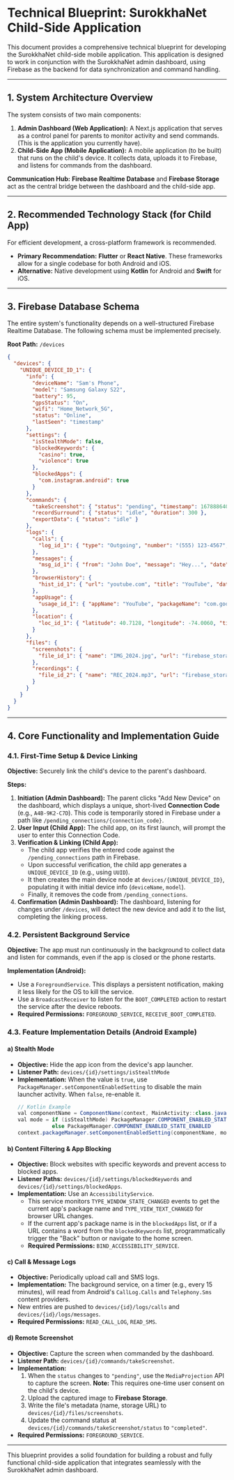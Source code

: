 
# Technical Blueprint: SurokkhaNet Child-Side Application

This document provides a comprehensive technical blueprint for developing the SurokkhaNet child-side mobile application. This application is designed to work in conjunction with the SurokkhaNet admin dashboard, using Firebase as the backend for data synchronization and command handling.

---

## 1. System Architecture Overview

The system consists of two main components:
1.  **Admin Dashboard (Web Application):** A Next.js application that serves as a control panel for parents to monitor activity and send commands. (This is the application you currently have).
2.  **Child-Side App (Mobile Application):** A mobile application (to be built) that runs on the child's device. It collects data, uploads it to Firebase, and listens for commands from the dashboard.

**Communication Hub:** **Firebase Realtime Database** and **Firebase Storage** act as the central bridge between the dashboard and the child-side app.

---

## 2. Recommended Technology Stack (for Child App)

For efficient development, a cross-platform framework is recommended.
*   **Primary Recommendation:** **Flutter** or **React Native**. These frameworks allow for a single codebase for both Android and iOS.
*   **Alternative:** Native development using **Kotlin** for Android and **Swift** for iOS.

---

## 3. Firebase Database Schema

The entire system's functionality depends on a well-structured Firebase Realtime Database. The following schema must be implemented precisely.

**Root Path:** `/devices`

```json
{
  "devices": {
    "UNIQUE_DEVICE_ID_1": {
      "info": {
        "deviceName": "Sam's Phone",
        "model": "Samsung Galaxy S22",
        "battery": 95,
        "gpsStatus": "On",
        "wifi": "Home_Network_5G",
        "status": "Online",
        "lastSeen": "timestamp"
      },
      "settings": {
        "isStealthMode": false,
        "blockedKeywords": {
          "casino": true,
          "violence": true
        },
        "blockedApps": {
          "com.instagram.android": true
        }
      },
      "commands": {
        "takeScreenshot": { "status": "pending", "timestamp": 1678886400 },
        "recordSurround": { "status": "idle", "duration": 300 },
        "exportData": { "status": "idle" }
      },
      "logs": {
        "calls": {
          "log_id_1": { "type": "Outgoing", "number": "(555) 123-4567", "duration": 321, "date": "timestamp" }
        },
        "messages": {
          "msg_id_1": { "from": "John Doe", "message": "Hey...", "date": "timestamp" }
        },
        "browserHistory": {
          "hist_id_1": { "url": "youtube.com", "title": "YouTube", "date": "timestamp", "incognito": false }
        },
        "appUsage": {
          "usage_id_1": { "appName": "YouTube", "packageName": "com.google.android.youtube", "usageTime": 5400, "date": "timestamp" }
        },
        "location": {
          "loc_id_1": { "latitude": 40.7128, "longitude": -74.0060, "timestamp": "timestamp" }
        }
      },
      "files": {
        "screenshots": {
          "file_id_1": { "name": "IMG_2024.jpg", "url": "firebase_storage_url", "timestamp": "timestamp" }
        },
        "recordings": {
          "file_id_2": { "name": "REC_2024.mp3", "url": "firebase_storage_url", "timestamp": "timestamp" }
        }
      }
    }
  }
}
```

---

## 4. Core Functionality and Implementation Guide

### 4.1. First-Time Setup & Device Linking

**Objective:** Securely link the child's device to the parent's dashboard.

**Steps:**
1.  **Initiation (Admin Dashboard):** The parent clicks "Add New Device" on the dashboard, which displays a unique, short-lived **Connection Code** (e.g., `A4B-9K2-C7D`). This code is temporarily stored in Firebase under a path like `/pending_connections/{connection_code}`.
2.  **User Input (Child App):** The child app, on its first launch, will prompt the user to enter this Connection Code.
3.  **Verification & Linking (Child App):**
    *   The child app verifies the entered code against the `/pending_connections` path in Firebase.
    *   Upon successful verification, the child app generates a `UNIQUE_DEVICE_ID` (e.g., using `UUID`).
    *   It then creates the main device node at `devices/{UNIQUE_DEVICE_ID}`, populating it with initial device info (`deviceName`, `model`).
    *   Finally, it removes the code from `/pending_connections`.
4.  **Confirmation (Admin Dashboard):** The dashboard, listening for changes under `/devices`, will detect the new device and add it to the list, completing the linking process.

### 4.2. Persistent Background Service

**Objective:** The app must run continuously in the background to collect data and listen for commands, even if the app is closed or the phone restarts.

**Implementation (Android):**
*   Use a `ForegroundService`. This displays a persistent notification, making it less likely for the OS to kill the service.
*   Use a `BroadcastReceiver` to listen for the `BOOT_COMPLETED` action to restart the service after the device reboots.
*   **Required Permissions:** `FOREGROUND_SERVICE`, `RECEIVE_BOOT_COMPLETED`.

### 4.3. Feature Implementation Details (Android Example)

#### a) Stealth Mode
*   **Objective:** Hide the app icon from the device's app launcher.
*   **Listener Path:** `devices/{id}/settings/isStealthMode`
*   **Implementation:** When the value is `true`, use `PackageManager.setComponentEnabledSetting` to disable the main launcher activity. When `false`, re-enable it.
    ```java
    // Kotlin Example
    val componentName = ComponentName(context, MainActivity::class.java)
    val mode = if (isStealthMode) PackageManager.COMPONENT_ENABLED_STATE_DISABLED
               else PackageManager.COMPONENT_ENABLED_STATE_ENABLED
    context.packageManager.setComponentEnabledSetting(componentName, mode, PackageManager.DONT_KILL_APP)
    ```

#### b) Content Filtering & App Blocking
*   **Objective:** Block websites with specific keywords and prevent access to blocked apps.
*   **Listener Paths:** `devices/{id}/settings/blockedKeywords` and `devices/{id}/settings/blockedApps`.
*   **Implementation:** Use an `AccessibilityService`.
    *   This service monitors `TYPE_WINDOW_STATE_CHANGED` events to get the current app's package name and `TYPE_VIEW_TEXT_CHANGED` for browser URL changes.
    *   If the current app's package name is in the `blockedApps` list, or if a URL contains a word from the `blockedKeywords` list, programmatically trigger the "Back" button or navigate to the home screen.
    *   **Required Permissions:** `BIND_ACCESSIBILITY_SERVICE`.

#### c) Call & Message Logs
*   **Objective:** Periodically upload call and SMS logs.
*   **Implementation:** The background service, on a timer (e.g., every 15 minutes), will read from Android's `CallLog.Calls` and `Telephony.Sms` content providers.
*   New entries are pushed to `devices/{id}/logs/calls` and `devices/{id}/logs/messages`.
*   **Required Permissions:** `READ_CALL_LOG`, `READ_SMS`.

#### d) Remote Screenshot
*   **Objective:** Capture the screen when commanded by the dashboard.
*   **Listener Path:** `devices/{id}/commands/takeScreenshot`.
*   **Implementation:**
    1.  When the `status` changes to `"pending"`, use the `MediaProjection` API to capture the screen. **Note:** This requires one-time user consent on the child's device.
    2.  Upload the captured image to **Firebase Storage**.
    3.  Write the file's metadata (name, storage URL) to `devices/{id}/files/screenshots`.
    4.  Update the command status at `devices/{id}/commands/takeScreenshot/status` to `"completed"`.
*   **Required Permissions:** `FOREGROUND_SERVICE`.

---
This blueprint provides a solid foundation for building a robust and fully functional child-side application that integrates seamlessly with the SurokkhaNet admin dashboard.

    